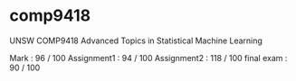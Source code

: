 # comp9418
UNSW COMP9418 Advanced Topics in Statistical Machine Learning

Mark : 96 / 100
     Assignment1 : 94 / 100
     Assignment2 : 118 / 100
     final exam : 90 / 100
     
